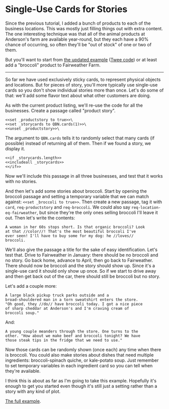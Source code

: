Single-Use Cards for Stories
============================

Since the previous tutorial, I added a bunch of products to each
of the business locations. This was mostly just filling things out
with extra content. The one interesting technique was that all of
the animal products at Anderson's farm are available year-round,
but they each have a 90% chance of occurring, so often they'll be
"out of stock" of one or two of them.

But you'll want to start from [the updated example](https://joshuagrams.github.io/tiny-qbn/examples/tutorial-2.html) ([Twee code](examples/tutorial-2.tw)) or at least add a "broccoli" product to Fairweather Farm.

-----

So far we have used exclusively sticky cards, to represent
physical objects and locations. But for pieces of story, you'll
more typically use single-use cards so you don't show individual
stories more than once. Let's do some of that: we'll add some
flavor text about what other customers are doing.

As with the current product listing, we'll re-use the code for all
the businesses. Create a passage called "product story".

	<<set _productstory to true>>\
	<<set _storycards to QBN.cards(1)>>\
	<<unset _productstory>>\

The argument to `QBN.cards` tells it to randomly select that many
cards (if possible) instead of returning all of them.  Then if we
found a story, we display it.

	<<if _storycards.length>>
	<<includeall _storycards>>
	<</if>>

Now we'll include this passage in all three businesses, and test
that it works with no stories.

And then let's add some stories about broccoli. Start by opening
the broccoli passage and setting a temporary variable that we can
match against: `<<set _broccoli to true>>`. Then create a new
passage, tag it with `card`, `req-productstory` and
`req-broccoli`. We could also say `req-location-eq-fairweather`,
but since they're the only ones selling broccoli I'll leave it
out. Then let's write the contents:

	A woman in her 60s stops short. Is that organic broccoli? Look
	at that //color//! That's the most beautiful broccoli I've
	ever seen! I'll have to buy some for my dog: he //loves//
	broccoli.

We'll also give the passage a title for the sake of easy
identification. Let's test that. Drive to Fairweather in January:
there should be no broccoli and no story. Go back home, advance to
April, then go back to Fairweather. There should now be broccoli
and the story should show up. Since it's a single-use card it
should only show up once. So if we start to drive away and then
get back out of the car, there should still be broccoli but no
story.

Let's add a couple more:

	A large black pickup truck parks outside and a
	broad-shouldered man in a torn sweatshirt enters the store.
	"Oh good, they //do// have broccoli today. I got a nice piece
	of sharp cheddar at Anderson's and I'm craving cream of
	broccoli soup."

And:

	A young couple meanders through the store. One turns to the
	other. "How about we make beef and broccoli tonight? We have
	those steak tips in the fridge that we need to use."

Now those cards can be randomly shown (once each) any time when
there is broccoli. You could also make stories about dishes that
need multiple ingredients: broccoli-spinach quiche, or kale-potato
soup. Just remember to set temporary variables in each ingredient
card so you can tell when they're available.

I think this is about as far as I'm going to take this example.
Hopefully it's enough to get you started even though it's still
just a setting rather than a story with any kind of plot.

[The full example](https://joshuagrams.github.io/tiny-qbn/examples/ocalvore.html).
